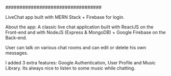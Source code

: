 

################################## 

LiveChat app built with MERN Stack + Firebase for login.


About the app:
A classic live chat application built with ReactJS on the Front-end and with NodeJS (Express & MongoDB) + Google Firebase on the Back-end.

User can talk on various chat rooms and can edit or delete his own messages.

I added 3 extra features: Google Authentication,  User Profile and Music Library. 
Its always nice to listen to some music while chatting.

